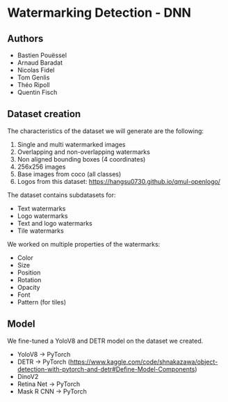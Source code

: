 # Watermarking Detection - DNN


## Authors

- Bastien Pouëssel
- Arnaud Baradat
- Nicolas Fidel
- Tom Genlis
- Théo Ripoll
- Quentin Fisch

## Dataset creation

The characteristics of the dataset we will generate are the following:
1. Single and multi watermarked images
2. Overlapping and non-overlapping watermarks
3. Non aligned bounding boxes (4 coordinates)
4. 256x256 images
5. Base images from coco (all classes)
6. Logos from this dataset: https://hangsu0730.github.io/qmul-openlogo/

The dataset contains subdatasets for:
- Text watermarks
- Logo watermarks
- Text and logo watermarks
- Tile watermarks

We worked on multiple properties of the watermarks:
- Color
- Size
- Position
- Rotation
- Opacity
- Font
- Pattern (for tiles)

## Model

We fine-tuned a YoloV8 and DETR model on the dataset we created.
- YoloV8 -> PyTorch
- DETR -> PyTorch (https://www.kaggle.com/code/shnakazawa/object-detection-with-pytorch-and-detr#Define-Model-Components)
- DinoV2
- Retina Net -> PyTorch
- Mask R CNN -> PyTorch


